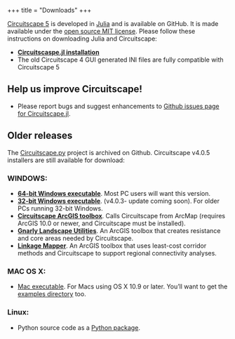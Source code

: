 +++
title = "Downloads"
+++

[Circuitscape 5](https://github.com/Circuitscape/Circuitscape.jl) is developed in [Julia](https://julialang.org) and is available on GitHub. It is made available under the [open source MIT license](https://github.com/Circuitscape/Circuitscape.jl/blob/master/LICENSE.md).
Please follow these instructions on downloading Julia and Circuitscape:

* [**Circuitscaspe.jl installation**](https://github.com/Circuitscape/Circuitscape.jl/blob/master/README.md#Installation)
* The old Circuitscape 4 GUI generated INI files are fully compatible with Circuitscape 5

## **Help us improve Circuitscape**!

* Please report bugs and suggest enhancements to [Github issues page for Circuitscape.jl](https://github.com/Circuitscape/Circuitscape.jl/issues).

## Older releases

The [Circuitscape.py](https://github.com/Circuitscape/Circuitscape.py/) project is archived on Github. Circuitscape v4.0.5 installers are still available for download:

### WINDOWS:

* [**64-bit Windows executable**](https://circuitscapebinaries.blob.core.windows.net/binaries/Circuitscape-4.0.5-x64-setup.exe). Most PC users will want this version.
* [**32-bit Windows executable**](https://circuitscapebinaries.blob.core.windows.net/binaries/Circuitscape-4.0.3-Win32-setup.exe). (v4.0.3- update coming soon). For older PCs running 32-bit Windows.
* [**Circuitscape ArcGIS toolbox**](https://circuitscapebinaries.blob.core.windows.net/binaries/Circuitscape_for_ArcGIS_2013_10_08_rev2.zip). Calls Circuitscape from ArcMap (requires ArcGIS 10.0 or newer, and Circuitscape must be installed).
* [**Gnarly Landscape Utilities**](https://circuitscapebinaries.blob.core.windows.net/binaries/Gnarly_Landscape_Utilities_0_1_9.zip). An ArcGIS toolbox that creates resistance and core areas needed by Circuitscape.
* [**Linkage Mapper**](https://circuitscape.org/linkagemapper/). An ArcGIS toolbox that uses least-cost corridor methods and Circuitscape to support regional connectivity analyses.

### MAC OS X:

* [Mac executable](https://circuitscapebinaries.blob.core.windows.net/binaries/Circuitscape-4.0.5.dmg). For Macs using OS X 10.9 or later. You’ll want to get the [examples directory](https://github.com/Circuitscape/Circuitscape/tree/master/examples) too.

### Linux:

* Python source code as a [Python package](https://pypi.python.org/pypi/Circuitscape/).
